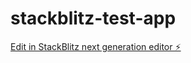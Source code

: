 # stackblitz-test-app

[Edit in StackBlitz next generation editor ⚡️](https://stackblitz.com/~/github.com/YOYOIJJKA/stackblitz-test-app)